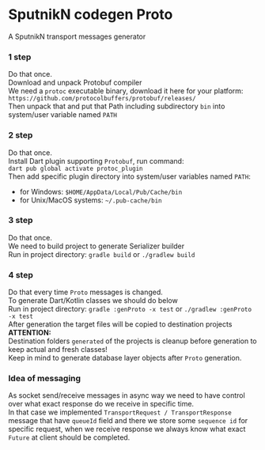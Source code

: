 # SputnikN codegen Proto
A SputnikN transport messages generator

### 1 step
Do that once.<br>
Download and unpack Protobuf compiler<br>
We need a `protoc` executable binary, download it here for your platform:<br>
`https://github.com/protocolbuffers/protobuf/releases/` <br>
Then unpack that and put that Path including subdirectory `bin` into system/user variable named `PATH`

### 2 step
Do that once.<br>
Install Dart plugin supporting `Protobuf`, run command:<br>
`dart pub global activate protoc_plugin` <br>
Then add specific plugin directory into system/user variables named `PATH`:<br>
- for Windows: `$HOME/AppData/Local/Pub/Cache/bin` <br>
- for Unix/MacOS systems: `~/.pub-cache/bin`

### 3 step
Do that once.<br>
We need to build project to generate Serializer builder<br>
Run in project directory: `gradle build` or `./gradlew build`

### 4 step
Do that every time `Proto` messages is changed.<br>
To generate Dart/Kotlin classes we should do below<br>
Run in project directory: `gradle :genProto -x test` or `./gradlew :genProto -x test`<br>
After generation the target files will be copied to destination projects<br>
**ATTENTION:**<br>
Destination folders `generated` of the projects is cleanup before generation to keep actual and fresh classes!<br>
Keep in mind to generate database layer objects after `Proto` generation.

### Idea of messaging
As socket send/receive messages in async way we need to have control over what exact response do we receive in specific time.<br>
In that case we implemented `TransportRequest / TransportResponse` message that have `queueId` field and there we store some `sequence id` for specific request, when we receive response we always know what exact `Future` at client should be completed.
